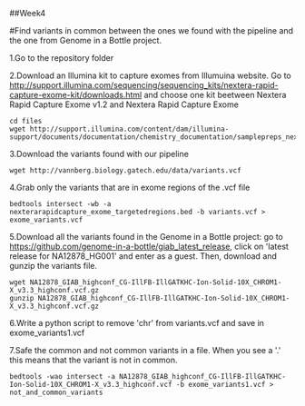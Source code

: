 ##Week4

#Find variants in common between the ones we found with the pipeline and the one from Genome in a Bottle project. 

1.Go to the repository folder

2.Download an Illumina kit to capture exomes from Illumuina website. Go to http://support.illumina.com/sequencing/sequencing_kits/nextera-rapid-capture-exome-kit/downloads.html and choose one kit beetween Nextera Rapid Capture Exome v1.2 and Nextera Rapid Capture Exome 

```{sh}
cd files
wget http://support.illumina.com/content/dam/illumina-support/documents/documentation/chemistry_documentation/samplepreps_nextera/nexterarapidcapture/nexterarapidcapture_exome_targetedregions.bed
```

3.Download the variants found with our pipeline

```{sh}
wget http://vannberg.biology.gatech.edu/data/variants.vcf
```

4.Grab only the variants that are in exome regions of the .vcf file

```{sh}
bedtools intersect -wb -a nexterarapidcapture_exome_targetedregions.bed -b variants.vcf > exome_variants.vcf
```

5.Download all the variants found in the Genome in a Bottle project: go to https://github.com/genome-in-a-bottle/giab_latest_release, click on 'latest release for NA12878_HG001' and enter as a guest. Then, download and gunzip the variants file.

```{sh}
wget NA12878_GIAB_highconf_CG-IllFB-IllGATKHC-Ion-Solid-10X_CHROM1-X_v3.3_highconf.vcf.gz
gunzip NA12878_GIAB_highconf_CG-IllFB-IllGATKHC-Ion-Solid-10X_CHROM1-X_v3.3_highconf.vcf.gz
```
6.Write a python script to remove 'chr' from variants.vcf and save in exome_variants1.vcf

7.Safe the common and not common variants in a file. When you see a '.' this means that the variant is not in common.

```{sh}
bedtools -wao intersect -a NA12878_GIAB_highconf_CG-IllFB-IllGATKHC-Ion-Solid-10X_CHROM1-X_v3.3_highconf.vcf -b exome_variants1.vcf > not_and_common_variants
```

